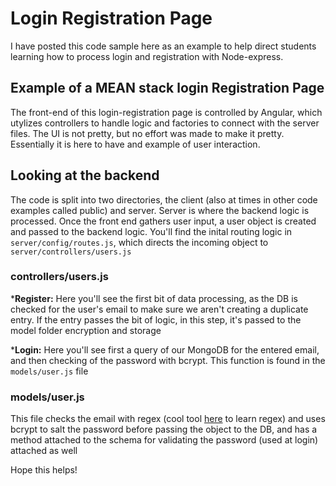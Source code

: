 # Login Registration Page
I have posted this code sample here as an example to help direct students learning how to process login and registration with Node-express. 

## Example of a MEAN stack login Registration Page
The front-end of this login-registration page is controlled by Angular, which utylizes controllers to handle logic and factories to connect with the server files.  The UI is not pretty, but no effort was made to make it pretty.  Essentially it is here to have and example of user interaction.

## Looking at the backend
The code is split into two directories, the client (also at times in other code examples called public) and server.  Server is where the backend logic is processed.  Once the front end gathers user input, a user object is created and passed to the backend logic.  You'll find the inital routing logic in `server/config/routes.js`, which directs the incoming object to `server/controllers/users.js`

###  controllers/users.js

***Register:** Here you'll see the first bit of data processing, as the DB is checked for the user's email to make sure we aren't creating a duplicate entry.  If the entry passes the bit of logic, in this step, it's passed to the model folder encryption and storage

***Login:** Here you'll see first a query of our MongoDB for the entered email, and then checking of the password with bcrypt.  This function is found in the `models/user.js` file

### models/user.js
This file checks the email with regex (cool tool [here](https://regexr.com/) to learn regex) and uses bcrypt to salt the password before passing the object to the DB, and has a method attached to the schema for validating the password (used at login) attached as well

Hope this helps!